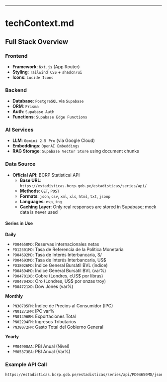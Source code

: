 ---
# techContext.md

## Full Stack Overview

### Frontend
- **Framework**: `Nxt.js` (App Router)
- **Styling**: `Tailwind CSS` + `shadcn/ui`
- **Icons**: `Lucide Icons`

### Backend
- **Database**: `PostgreSQL` via `Supabase`
- **ORM**: `Prisma`
- **Auth**: `Supabase Auth`
- **Functions**: `Supabase Edge Functions`

### AI Services
- **LLM**: `Gemini 2.5 Pro` (via Google Cloud)
- **Embeddings**: `OpenAI Embeddings`
- **RAG Storage**: `Supabase Vector Store` using document chunks

### Data Source
- **Official API**: BCRP Statistical API
  - **Base URL**: `https://estadisticas.bcrp.gob.pe/estadisticas/series/api/`
  - **Methods**: `GET`, `POST`
  - **Formats**: `json`, `csv`, `xml`, `xls`, `html`, `txt`, `jsonp`
  - **Languages**: `esp`, `ing`
  - **Caching Layer**: Only real responses are stored in Supabase; mock data is never used

#### Series in Use

**Daily**
- `PD04650MD`: Reservas internacionales netas
- `PD12301MD`: Tasa de Referencia de la Política Monetaria
- `PD04692MD`: Tasa de Interés Interbancaria, S/
- `PD04693MD`: Tasa de Interés Interbancaria, US$
- `PD38026MD`: Índice General Bursátil BVL (índice)
- `PD04694MD`: Índice General Bursátil BVL (var%)
- `PD04701XD`: Cobre (Londres, cUS$ por libras)
- `PD04704XD`: Oro (Londres, US$ por onzas troy)
- `PD04721XD`: Dow Jones (var%)

**Monthly**
- `PN38705PM`: Índice de Precios al Consumidor (IPC)
- `PN01271PM`: IPC var%
- `PN01496BM`: Exportaciones Total
- `PN02294FM`: Ingresos Tributarios
- `PN38072FM`: Gasto Total del Gobierno General

**Yearly**
- `PM04908AA`: PBI Anual (Nivel)
- `PM05373BA`: PBI Anual (Var%)

### Example API Call
```bash
https://estadisticas.bcrp.gob.pe/estadisticas/series/api/PD04650MD/json/2015-01/2024-12/esp
